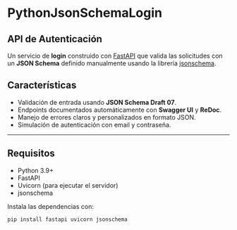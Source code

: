 # PythonJsonSchemaLogin
## API de Autenticación

Un servicio de **login** construido con [FastAPI](https://fastapi.tiangolo.com/) que valida las solicitudes con un **JSON Schema** definido manualmente usando la librería [jsonschema](https://python-jsonschema.readthedocs.io/).

## Características
- Validación de entrada usando **JSON Schema Draft 07**.  
- Endpoints documentados automáticamente con **Swagger UI** y **ReDoc**.  
- Manejo de errores claros y personalizados en formato JSON.  
- Simulación de autenticación con email y contraseña.

---

## Requisitos

- Python 3.9+
- FastAPI
- Uvicorn (para ejecutar el servidor)
- jsonschema

Instala las dependencias con:

```bash
pip install fastapi uvicorn jsonschema

